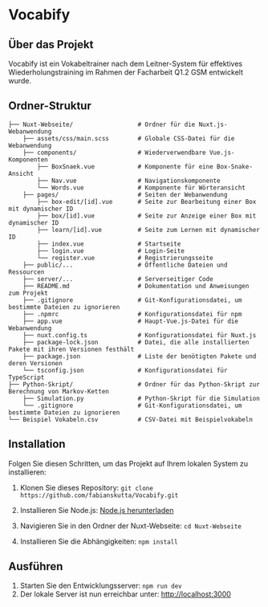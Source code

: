 # Vocabify

## Über das Projekt

Vocabify ist ein Vokabeltrainer nach dem Leitner-System für effektives Wiederholungstraining im Rahmen der Facharbeit Q1.2 GSM entwickelt wurde.

## Ordner-Struktur
    ├── Nuxt-Webseite/                  # Ordner für die Nuxt.js-Webanwendung
        ├── assets/css/main.scss        # Globale CSS-Datei für die Webanwendung
        ├── components/                 # Wiederverwendbare Vue.js-Komponenten
            ├── BoxSnaek.vue            # Komponente für eine Box-Snake-Ansicht
            ├── Nav.vue                 # Navigationskomponente
            └── Words.vue               # Komponente für Wörteransicht
        ├── pages/                      # Seiten der Webanwendung
            ├── box-edit/[id].vue       # Seite zur Bearbeitung einer Box mit dynamischer ID
            ├── box/[id].vue            # Seite zur Anzeige einer Box mit dynamischer ID
            ├── learn/[id].vue          # Seite zum Lernen mit dynamischer ID
            ├── index.vue               # Startseite
            ├── login.vue               # Login-Seite
            └── register.vue            # Registrierungsseite
        ├── public/...                  # Öffentliche Dateien und Ressourcen
        ├── server/...                  # Serverseitiger Code
        ├── README.md                   # Dokumentation und Anweisungen zum Projekt
        ├── .gitignore                  # Git-Konfigurationsdatei, um bestimmte Dateien zu ignorieren
        ├── .npmrc                      # Konfigurationsdatei für npm
        ├── app.vue                     # Haupt-Vue.js-Datei für die Webanwendung
        ├── nuxt.config.ts              # Konfigurationsdatei für Nuxt.js
        ├── package-lock.json           # Datei, die alle installierten Pakete mit ihren Versionen festhält
        ├── package.json                # Liste der benötigten Pakete und deren Versionen
        └── tsconfig.json               # Konfigurationsdatei für TypeScript
    ├── Python-Skript/                  # Ordner für das Python-Skript zur Berechnung von Markov-Ketten
        ├── Simulation.py               # Python-Skript für die Simulation
        └── .gitignore                  # Git-Konfigurationsdatei, um bestimmte Dateien zu ignorieren
    └── Beispiel Vokabeln.csv           # CSV-Datei mit Beispielvokabeln


## Installation

Folgen Sie diesen Schritten, um das Projekt auf Ihrem lokalen System zu installieren:

1. Klonen Sie dieses Repository: `git clone https://github.com/fabianskutta/Vocabify.git`

2. Installieren Sie Node.js: [Node.js herunterladen](https://nodejs.org/en/download/current)

3. Navigieren Sie in den Ordner der Nuxt-Webseite: `cd Nuxt-Webseite`

4. Installieren Sie die Abhängigkeiten: `npm install`

## Ausführen

1. Starten Sie den Entwicklungsserver: `npm run dev`
2. Der lokale Server ist nun erreichbar unter: [http://localhost:3000](http://localhost:3000)
